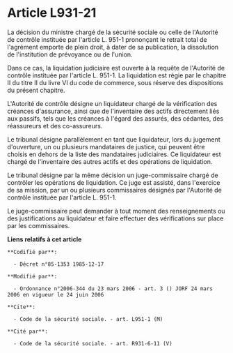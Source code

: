 # Article L931-21

La décision du ministre chargé de la sécurité sociale ou celle de l'Autorité de contrôle instituée par l'article L. 951-1
prononçant le retrait total de l'agrément emporte de plein droit, à dater de sa publication, la dissolution de l'institution
de prévoyance ou de l'union.

Dans ce cas, la liquidation judiciaire est ouverte à la requête de l'Autorité de contrôle instituée par l'article L. 951-1.
La liquidation est régie par le chapitre II du titre II du livre VI du code de commerce, sous réserve des dispositions du
présent chapitre.

L'Autorité de contrôle désigne un liquidateur chargé de la vérification des créances d'assurance, ainsi que de l'inventaire
des actifs directement liés aux passifs, tels que les créances à l'égard des assurés, des cédantes, des réassureurs et des
co-assureurs.

Le tribunal désigne parallèlement en tant que liquidateur, lors du jugement d'ouverture, un ou plusieurs mandataires de
justice, qui peuvent être choisis en dehors de la liste des mandataires judiciaires. Ce liquidateur est chargé de
l'inventaire des autres actifs et des opérations de liquidation.

Le tribunal désigne par la même décision un juge-commissaire chargé de contrôler les opérations de liquidation. Ce juge est
assisté, dans l'exercice de sa mission, par un ou plusieurs commissaires désignés par l'Autorité de contrôle instituée par
l'article L. 951-1.

Le juge-commissaire peut demander à tout moment des renseignements ou des justifications au liquidateur et faire effectuer
des vérifications sur place par les commissaires.

**Liens relatifs à cet article**

	**Codifié par**:

	  - Décret n°85-1353 1985-12-17

	**Modifié par**:

	  - Ordonnance n°2006-344 du 23 mars 2006 - art. 3 () JORF 24 mars 2006 en vigueur le 24 juin 2006

	**Cite**:

	  - Code de la sécurité sociale. - art. L951-1 (M)

	**Cité par**:

	  - Code de la sécurité sociale. - art. R931-6-11 (V)

